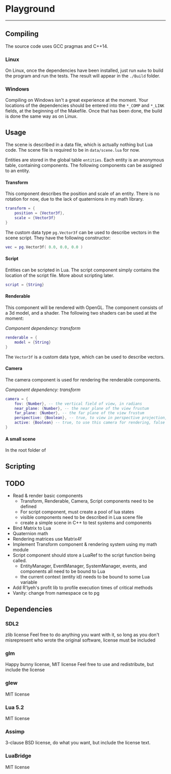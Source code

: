 # Playground

----------


## Compiling

The source code uses GCC pragmas and C++14.

### Linux
On Linux, once the dependencies have been installed, just run `make` to build the program and run the tests. The result will appear in the `./Build` folder.

### Windows
Compiling on Windows isn't a great experience at the moment. Your locations of the dependencies should be entered into the `*_COMP` and `*_LINK` fields, at the beginning of the Makefile. Once that has been done, the build is done the same way as on Linux.

## Usage

The scene is described in a data file, which is actually nothing but Lua code. The scene file is required to be in `data/scene.lua` for now.

Entities are stored in the global table `entities`. Each entity is an anonymous table, containing components. The following components can be assigned to an entity.

#### Transform

This component describes the position and scale of an entity. There is no rotation for now, due to the lack of quaternions in my math library.

```lua
transform = {
    position = {Vector3f},
    scale = {Vector3f}
}
```

The custom data type `pg.Vector3f` can be used to describe vectors in the scene script. They have the following constructor:

```lua
vec = pg.Vector3f( 0.0, 0.0, 0.0 )
```

#### Script

Entities can be scripted in Lua. The script component simply contains the location of the script file. More about scripting later.

```lua
script = {String}
```

#### Renderable

This component will be rendered with OpenGL. The component consists of a 3d model, and a shader. The following two shaders can be used at the moment:


*Component dependency: transform*

```lua
renderable = {
    model = {String}
}
```

The `Vector3f` is a custom data type, which can be used to describe vectors. 

#### Camera

The camera component is used for rendering the renderable components.

*Component dependency: transform*

```lua
camera = {
    fov: {Number}, -- the vertical field of view, in radians
    near_plane: {Number}, -- the near plane of the view frustum
    far_plane: {Number}, -- the far plane of the view frustum
    perspective: {Boolean}, -- true, to view in perspective projection, false otherwise
    active: {Boolean} -- true, to use this camera for rendering, false otherwise
}
```

#### A small scene

In the root folder of 

## Scripting

## TODO
* Read & render basic components
  * Transform, Renderable, Camera, Script components need to be defined
  * For script component, must create a pool of lua states
  * visible components need to be described in Lua scene file
  * create a simple scene in C++ to test systems and components
* Bind Matrix to Lua
* Quaternion math
* Rendering matrices use Matrix4f
* Implement Transform component & rendering system using my math module
* Script component should store a LuaRef to the script function being called.
  * EntityManager, EventManager, SystemManager, events, and components all need to be bound to Lua
  * the current context (entity id) needs to be bound to some Lua variable
* Add R'lyeh's profit lib to profile execution times of critical methods
* Vanity: change from namespace ce to pg

## Dependencies
### SDL2
zlib license
Feel free to do anything you want with it, so long as you don't misrepresent who wrote the original software, license must be included
### glm
Happy bunny license, MIT license
Feel free to use and redistribute, but include the license
### glew
MIT license
### Lua 5.2
MIT license
### Assimp
3-clause BSD license, do what you want, but include the license text.
### LuaBridge
MIT license

